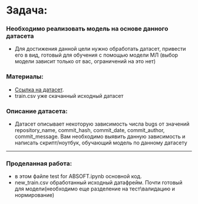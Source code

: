 # Задача:
### Необходимо реализовать модель на основе данного датасета
* Для достижения данной цели нужно обработать датасет,
привести его в вид, готовый для обучения с помощью модели
МЛ (выбор модели зависит только от вас, ограничений на это
нет)

### Материалы:
* [Ссылка на датасет](https://drive.google.com/file/d/1lL9XWBR_3F4xozizi0aOEfrIVqqNcKw/view?usp=sharing).
* train.csv уже скачанный исходный датасет
### Описание датасета:
* Датасет описывает некоторую зависимость числа bugs от
значений repository_name, commit_hash, commit_date,
commit_author, commit_message. Вам необходимо выявить
данную зависимость и написать скрипт/ноутбук, обучающий
модель по данному датасету
***
### Проделанная работа:
* в этом файле test for ABSOFT.ipynb основной код.
* new_train.csv обработанный исходный датафрейм. Почти готовый для модели(необходимо еще разделение на тест\валидацию и нормирование)
